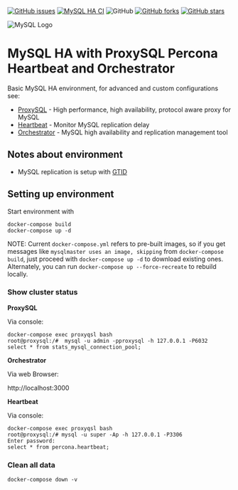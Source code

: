[![GitHub issues](https://img.shields.io/github/issues/garutilorenzo/mysql-ha-docker)](https://github.com/garutilorenzo/mysql-ha-docker/issues)
[![MySQL HA CI](https://github.com/garutilorenzo/mysql-ha-docker/actions/workflows/ci.yml/badge.svg)](https://github.com/garutilorenzo/mysql-ha-docker/actions/workflows/ci.yml)
![GitHub](https://img.shields.io/github/license/garutilorenzo/mysql-ha-docker)
[![GitHub forks](https://img.shields.io/github/forks/garutilorenzo/mysql-ha-docker)](https://github.com/garutilorenzo/mysql-ha-docker/network)
[![GitHub stars](https://img.shields.io/github/stars/garutilorenzo/mysql-ha-docker)](https://github.com/garutilorenzo/mysql-ha-docker/stargazers)

![MySQL Logo](https://garutilorenzo.github.io/images/mysql.png?)

# MySQL HA with ProxySQL Percona Heartbeat and Orchestrator

Basic MySQL HA environment, for advanced and custom configurations see:

* [ProxySQL](https://github.com/sysown/proxysql/wiki) - High performance, high availability, protocol aware proxy for MySQL
* [Heartbeat](https://www.percona.com/doc/percona-toolkit/LATEST/pt-heartbeat.html) - Monitor MySQL replication delay
* [Orchestrator](https://github.com/github/orchestrator/tree/master/docs) - MySQL high availability and replication management tool

## Notes about environment

* MySQL replication is setup with [GTID](https://dev.mysql.com/doc/refman/5.7/en/replication-gtids.html)

## Setting up environment

Start environment with

```
docker-compose build
docker-compose up -d
```

NOTE: Current `docker-compose.yml` refers to pre-built images, so if you get messages like `mysqlmaster uses an image, skipping` from `docker-compose build`, just proceed with `docker-compose up -d` to download existing ones. Alternately, you can run `docker-compose up --force-recreate` to rebuild locally.

### Show cluster status

**ProxySQL**

Via console:

```
docker-compose exec proxyqsl bash
root@proxysql:/#  mysql -u admin -pproxysql -h 127.0.0.1 -P6032
select * from stats_mysql_connection_pool;
```

**Orchestrator**

Via web Browser:

http://localhost:3000

**Heartbeat**

Via console:

```
docker-compose exec proxyqsl bash
root@proxysql:/# mysql -u super -Ap -h 127.0.0.1 -P3306
Enter password:
select * from percona.heartbeat;
```
### Clean all data

```
docker-compose down -v
```
